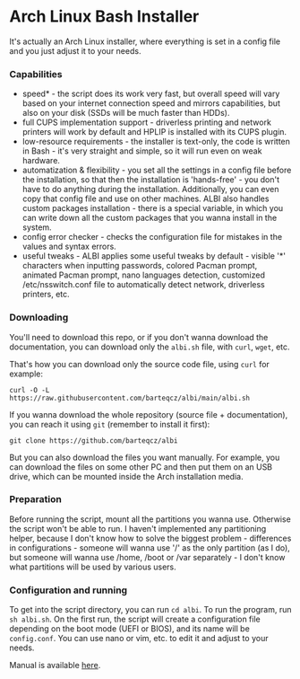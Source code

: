# Arch Linux Bash Installer
It's actually an Arch Linux installer, where everything is set in a config file and you just adjust it to your needs.

### Capabilities
- speed* - the script does its work very fast, but overall speed will vary based on your internet connection speed and mirrors capabilities, but also on your disk (SSDs will be much faster than HDDs).
- full CUPS implementation support - driverless printing and network printers will work by default and HPLIP is installed with its CUPS plugin.
- low-resource requirements - the installer is text-only, the code is written in Bash - it's very straight and simple, so it will run even on weak hardware.
- automatization & flexibility - you set all the settings in a config file before the installation, so that then the installation is 'hands-free' - you don't have to do anything during the installation. Additionally, you can even copy that config file and use on other machines. ALBI also handles custom packages installation - there is a special variable, in which you can write down all the custom packages that you wanna install in the system.
- config error checker - checks the configuration file for mistakes in the values and syntax errors.
- useful tweaks - ALBI applies some useful tweaks by default - visible '*' characters when inputting passwords, colored Pacman prompt, animated Pacman prompt, nano languages detection, customized /etc/nsswitch.conf file to automatically detect network, driverless printers, etc.

### Downloading
You'll need to download this repo, or if you don't wanna download the documentation, you can download only the `albi.sh` file, with `curl`, `wget`, etc.

That's how you can download only the source code file, using `curl` for example:

`curl -O -L https://raw.githubusercontent.com/barteqcz/albi/main/albi.sh`

If you wanna download the whole repository (source file + documentation), you can reach it using `git` (remember to install it first):

`git clone https://github.com/barteqcz/albi`

But you can also download the files you want manually. For example, you can download the files on some other PC and then put them on an USB drive, which can be mounted inside the Arch installation media.

### Preparation
Before running the script, mount all the partitions you wanna use. Otherwise the script won't be able to run. I haven't implemented any partitioning helper, because I don't know how to solve the biggest problem - differences in configurations - someone will wanna use '/' as the only partition (as I do), but someone will wanna use /home, /boot or /var separately - I don't know what partitions will be used by various users.

### Configuration and running
To get into the script directory, you can run `cd albi`. To run the program, run `sh albi.sh`. On the first run, the script will create a configuration file depending on the boot mode (UEFI or BIOS), and its name will be `config.conf`. You can use nano or vim, etc. to edit it and adjust to your needs.

Manual is available [here](https://github.com/barteqcz/albi/blob/main/docs/manual.txt).
